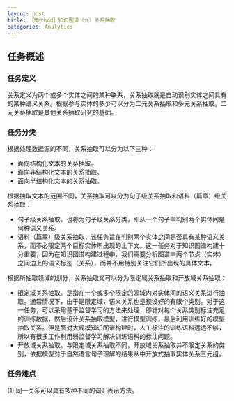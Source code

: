 ```yaml
---
layout: post
title: 【Method】知识图谱（九）关系抽取
categories: Analytics
---
```


## 任务概述

### 任务定义

关系定义为两个或多个实体之间的某种联系，关系抽取就是自动识别实体之间具有的某种语义关系。根据参与实体的多少可以分为二元关系抽取和多元关系抽取。二元关系抽取是其他关系抽取研究的基础。

### 任务分类

根据处理数据源的不同，关系抽取可以分为以下三种：

- 面向结构化文本的关系抽取。
- 面向非结构化文本的关系抽取。
- 面向半结构化文本的关系抽取。

根据抽取文本的范围不同，关系抽取可以分为句子级关系抽取和语料（篇章）级关系抽取：

- 句子级关系抽取，也称为句子级关系分类，即从一个句子中判别两个实体间是何种语义关系。
- 语料（篇章）级关系抽取，该任务旨在判别两个实体之间是否具有某种语义关系，而不必限定两个目标实体所出现的上下文。这一任务对于知识图谱构建十分重要，因为在知识图谱构建过程中，我们需要分析图谱中两个节点（实体）之间边上的语义标签（关系），而并不用特别关注它们所出现的具体文本。

根据所抽取领域的划分，关系抽取又可以分为限定域关系抽取和开放域关系抽取：

- 限定域关系抽取。是指在一个或多个限定的领域内对实体间的语义关系进行抽取。通常情况下，由于是限定域，语义关系也是预设好的有限个类别。对于这一任务，可以采用基于监督学习的方法来处理，即针对每个关系类别标注充足的训练数据，然后设计关系抽取模型，进行模型训练，最后利用训练好的模型抽取关系。但是面对大规模知识图谱构建时，人工标注的训练语料远远不够，所以有很多工作利用弱监督学习解决训练语料的标注问题。
- 开放域关系抽取。与限定域关系抽取不同，开放域关系抽取并不限定关系的类别，依据模型对于自然语言句子理解的结果从中开放式抽取实体关系三元组。

### 任务难点

(1) 同一关系可以具有多种不同的词汇表示方法。